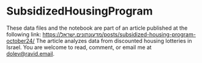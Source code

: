 # SubsidizedHousingProgram

These data files and the notebook are part of an article published at the following link:
https://מדעןנתונים.ישראל/posts/subsidized-housing-program-october24/
The article analyzes data from discounted housing lotteries in Israel. You are welcome to read, comment, or email me at dolev@ravid.email.
